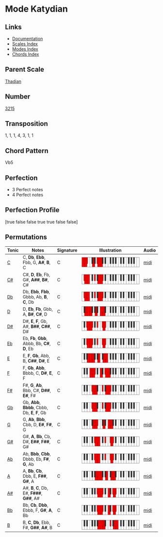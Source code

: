 # Mode Katydian

## Links

- [Documentation](README.md)
- [Scales Index](Scales.md)
- [Modes Index](Modes.md)
- [Chords Index](Chords.md)

## Parent Scale

[Thadian](ScaleThadian.md)

## Number

[3215](https://ianring.com/musictheory/scales/3215)

## Transposition

1, 1, 1, 4, 3, 1, 1

## Chord Pattern

Vb5

## Perfection

- 3 Perfect notes
- 4 Perfect notes

## Perfection Profile

[true false false true true false false]

## Permutations

| Tonic | Notes | Signature | Illustration | Audio |
|-------|-------|-----------|--------------|-------|
| [C](ModeCNaturalKatydian.md) | C, **Db**, **Ebb**, Fbb, G, **A#**, **B**, C | C | ![CNaturalKatydian](ModeCNaturalKatydian.png) | [midi](https://github.com/edipermadi/music/blob/main/docs/ModeCNaturalKatydian.mid?raw=true) |
| [C#](ModeCSharpKatydian.md) | C#, **D**, **Eb**, Fb, G#, **A##**, **B#**, C# | C | ![CSharpKatydian](ModeCSharpKatydian.png) | [midi](https://github.com/edipermadi/music/blob/main/docs/ModeCSharpKatydian.mid?raw=true) |
| [Db](ModeDFlatKatydian.md) | Db, **Ebb**, **Fbb**, Gbbb, Ab, **B**, **C**, Db | C | ![DFlatKatydian](ModeDFlatKatydian.png) | [midi](https://github.com/edipermadi/music/blob/main/docs/ModeDFlatKatydian.mid?raw=true) |
| [D](ModeDNaturalKatydian.md) | D, **Eb**, **Fb**, Gbb, A, **B#**, **C#**, D | C | ![DNaturalKatydian](ModeDNaturalKatydian.png) | [midi](https://github.com/edipermadi/music/blob/main/docs/ModeDNaturalKatydian.mid?raw=true) |
| [D#](ModeDSharpKatydian.md) | D#, **E**, **F**, Gb, A#, **B##**, **C##**, D# | C | ![DSharpKatydian](ModeDSharpKatydian.png) | [midi](https://github.com/edipermadi/music/blob/main/docs/ModeDSharpKatydian.mid?raw=true) |
| [Eb](ModeEFlatKatydian.md) | Eb, **Fb**, **Gbb**, Abbb, Bb, **C#**, **D**, Eb | C | ![EFlatKatydian](ModeEFlatKatydian.png) | [midi](https://github.com/edipermadi/music/blob/main/docs/ModeEFlatKatydian.mid?raw=true) |
| [E](ModeENaturalKatydian.md) | E, **F**, **Gb**, Abb, B, **C##**, **D#**, E | C | ![ENaturalKatydian](ModeENaturalKatydian.png) | [midi](https://github.com/edipermadi/music/blob/main/docs/ModeENaturalKatydian.mid?raw=true) |
| [F](ModeFNaturalKatydian.md) | F, **Gb**, **Abb**, Bbbb, C, **D#**, **E**, F | C | ![FNaturalKatydian](ModeFNaturalKatydian.png) | [midi](https://github.com/edipermadi/music/blob/main/docs/ModeFNaturalKatydian.mid?raw=true) |
| [F#](ModeFSharpKatydian.md) | F#, **G**, **Ab**, Bbb, C#, **D##**, **E#**, F# | C | ![FSharpKatydian](ModeFSharpKatydian.png) | [midi](https://github.com/edipermadi/music/blob/main/docs/ModeFSharpKatydian.mid?raw=true) |
| [Gb](ModeGFlatKatydian.md) | Gb, **Abb**, **Bbbb**, Cbbb, Db, **E**, **F**, Gb | C | ![GFlatKatydian](ModeGFlatKatydian.png) | [midi](https://github.com/edipermadi/music/blob/main/docs/ModeGFlatKatydian.mid?raw=true) |
| [G](ModeGNaturalKatydian.md) | G, **Ab**, **Bbb**, Cbb, D, **E#**, **F#**, G | C | ![GNaturalKatydian](ModeGNaturalKatydian.png) | [midi](https://github.com/edipermadi/music/blob/main/docs/ModeGNaturalKatydian.mid?raw=true) |
| [G#](ModeGSharpKatydian.md) | G#, **A**, **Bb**, Cb, D#, **E##**, **F##**, G# | C | ![GSharpKatydian](ModeGSharpKatydian.png) | [midi](https://github.com/edipermadi/music/blob/main/docs/ModeGSharpKatydian.mid?raw=true) |
| [Ab](ModeAFlatKatydian.md) | Ab, **Bbb**, **Cbb**, Dbbb, Eb, **F#**, **G**, Ab | C | ![AFlatKatydian](ModeAFlatKatydian.png) | [midi](https://github.com/edipermadi/music/blob/main/docs/ModeAFlatKatydian.mid?raw=true) |
| [A](ModeANaturalKatydian.md) | A, **Bb**, **Cb**, Dbb, E, **F##**, **G#**, A | C | ![ANaturalKatydian](ModeANaturalKatydian.png) | [midi](https://github.com/edipermadi/music/blob/main/docs/ModeANaturalKatydian.mid?raw=true) |
| [A#](ModeASharpKatydian.md) | A#, **B**, **C**, Db, E#, **F###**, **G##**, A# | C | ![ASharpKatydian](ModeASharpKatydian.png) | [midi](https://github.com/edipermadi/music/blob/main/docs/ModeASharpKatydian.mid?raw=true) |
| [Bb](ModeBFlatKatydian.md) | Bb, **Cb**, **Dbb**, Ebbb, F, **G#**, **A**, Bb | C | ![BFlatKatydian](ModeBFlatKatydian.png) | [midi](https://github.com/edipermadi/music/blob/main/docs/ModeBFlatKatydian.mid?raw=true) |
| [B](ModeBNaturalKatydian.md) | B, **C**, **Db**, Ebb, F#, **G##**, **A#**, B | C | ![BNaturalKatydian](ModeBNaturalKatydian.png) | [midi](https://github.com/edipermadi/music/blob/main/docs/ModeBNaturalKatydian.mid?raw=true) |

